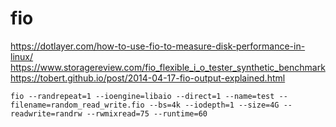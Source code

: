 # fio

https://dotlayer.com/how-to-use-fio-to-measure-disk-performance-in-linux/
https://www.storagereview.com/fio_flexible_i_o_tester_synthetic_benchmark
https://tobert.github.io/post/2014-04-17-fio-output-explained.html

```
fio --randrepeat=1 --ioengine=libaio --direct=1 --name=test --filename=random_read_write.fio --bs=4k --iodepth=1 --size=4G --readwrite=randrw --rwmixread=75 --runtime=60
```
